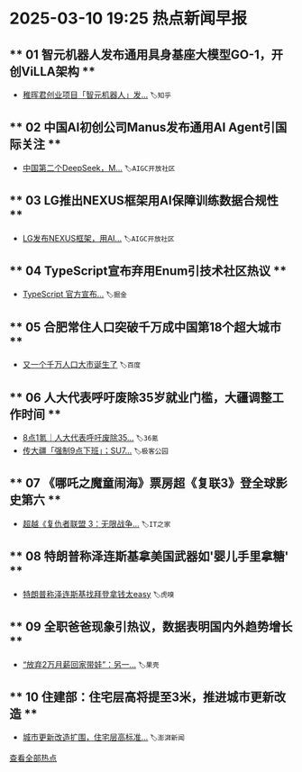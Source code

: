 # 2025-03-10 19:25 热点新闻早报

## ** 01 智元机器人发布通用具身基座大模型GO-1，开创ViLLA架构 **  
- [稚晖君创业项目「智元机器人」发...](https://www.zhihu.com/question/14549744058) `🏷️知乎`

## ** 02 中国AI初创公司Manus发布通用AI Agent引国际关注 **  
- [中国第二个DeepSeek，M...](https://mp.weixin.qq.com/s/6m2xxxesuRHyX8ziK2MwIw) `🏷️AIGC开放社区`

## ** 03 LG推出NEXUS框架用AI保障训练数据合规性 **  
- [LG发布NEXUS框架，用AI...](https://mp.weixin.qq.com/s/oNru7KFI743cxNaMExenOQ) `🏷️AIGC开放社区`

## ** 04 TypeScript宣布弃用Enum引技术社区热议 **  
- [TypeScript 官方宣布...](https://juejin.cn/post/7478980680183169078) `🏷️掘金`

## ** 05 合肥常住人口突破千万成中国第18个超大城市 **  
- [又一个千万人口大市诞生了](https://www.baidu.com/s?wd=%E5%8F%88%E4%B8%80%E4%B8%AA%E5%8D%83%E4%B8%87%E4%BA%BA%E5%8F%A3%E5%A4%A7%E5%B8%82%E8%AF%9E%E7%94%9F%E4%BA%86) `🏷️百度`

## ** 06 人大代表呼吁废除35岁就业门槛，大疆调整工作时间 **  
- [8点1氪｜人大代表呼吁废除35...](https://www.36kr.com/p/3199672886771072) `🏷️36氪`
- [传大疆「强制9点下班」；SU7...](https://mp.weixin.qq.com/s/2ncCa-CTJLwQcDmf9I6bAg) `🏷️极客公园`

## ** 07 《哪吒之魔童闹海》票房超《复联3》登全球影史第六 **  
- [超越《复仇者联盟 3：无限战争...](https://www.ithome.com/0/836/523.htm) `🏷️IT之家`

## ** 08 特朗普称泽连斯基拿美国武器如'婴儿手里拿糖' **  
- [特朗普称泽连斯基找拜登拿钱太easy](https://www.huxiu.com/moment/1116049.html) `🏷️虎嗅`

## ** 09 全职爸爸现象引热议，数据表明国内外趋势增长 **  
- [“放弃2万月薪回家带娃”：另一...](https://www.guokr.com/article/466893) `🏷️果壳`

## ** 10 住建部：住宅层高将提至3米，推进城市更新改造 **  
- [城市更新改造扩围，住宅层高标准...](https://www.thepaper.cn/newsDetail_forward_30349971) `🏷️澎湃新闻`



[查看全部热点](https://hot.tuber.cc/)